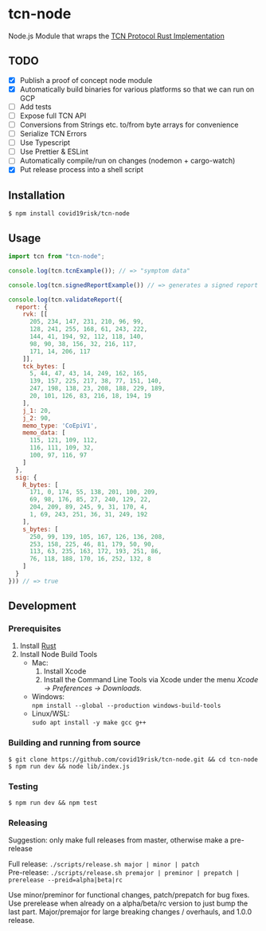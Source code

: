 # tcn-node

Node.js Module that wraps the [TCN Protocol Rust Implementation](https://github.com/TCNCoalition/TCN)

## TODO

- [x] Publish a proof of concept node module
- [x] Automatically build binaries for various platforms so that we can run on GCP
- [ ] Add tests
- [ ] Expose full TCN API
- [ ] Conversions from Strings etc. to/from byte arrays for convenience
- [ ] Serialize TCN Errors
- [ ] Use Typescript
- [ ] Use Prettier & ESLint
- [ ] Automatically compile/run on changes (nodemon + cargo-watch)
- [x] Put release process into a shell script

## Installation

```
$ npm install covid19risk/tcn-node
```

## Usage

```js
import tcn from "tcn-node";

console.log(tcn.tcnExample()); // => "symptom data"

console.log(tcn.signedReportExample()) // => generates a signed report as JSON

console.log(tcn.validateReport({
  report: {
    rvk: [[
      205, 234, 147, 231, 210, 96, 99,
      128, 241, 255, 168, 61, 243, 222,
      144, 41, 194, 92, 112, 118, 140,
      98, 90, 38, 156, 32, 216, 117,
      171, 14, 206, 117
    ]],
    tck_bytes: [
      5, 44, 47, 43, 14, 249, 162, 165,
      139, 157, 225, 217, 38, 77, 151, 140,
      247, 198, 138, 23, 208, 188, 229, 189,
      20, 101, 126, 83, 216, 18, 194, 19
    ],
    j_1: 20,
    j_2: 90,
    memo_type: 'CoEpiV1',
    memo_data: [
      115, 121, 109, 112,
      116, 111, 109, 32,
      100, 97, 116, 97
    ]
  },
  sig: {
    R_bytes: [
      171, 0, 174, 55, 138, 201, 100, 209,
      69, 98, 176, 85, 27, 240, 129, 22,
      204, 209, 89, 245, 9, 31, 170, 4,
      1, 69, 243, 251, 36, 31, 249, 192
    ],
    s_bytes: [
      250, 99, 139, 105, 167, 126, 136, 208,
      253, 158, 225, 46, 81, 179, 50, 90,
      113, 63, 235, 163, 172, 193, 251, 86,
      76, 118, 188, 170, 16, 252, 132, 8
    ]
  }
})) // => true
```

## Development

### Prerequisites

1. Install [Rust](https://www.rust-lang.org/tools/install)
2. Install Node Build Tools
    - Mac:
        1. Install Xcode
        2. Install the Command Line Tools via Xcode under the menu
        *Xcode → Preferences → Downloads.*
    - Windows:  
    `npm install --global --production windows-build-tools`
    - Linux/WSL:  
    `sudo apt install -y make gcc g++`

### Building and running from source

```
$ git clone https://github.com/covid19risk/tcn-node.git && cd tcn-node
$ npm run dev && node lib/index.js
```

### Testing

```
$ npm run dev && npm test
```

### Releasing

Suggestion: only make full releases from master, otherwise make a pre-release

Full release: `./scripts/release.sh major | minor | patch`  
Pre-release: `./scripts/release.sh premajor | preminor | prepatch | prerelease --preid=alpha|beta|rc`  

Use minor/preminor for functional changes, patch/prepatch for bug fixes.  
Use prerelease when already on a alpha/beta/rc version to just bump the last part.
Major/premajor for large breaking changes / overhauls, and 1.0.0 release.